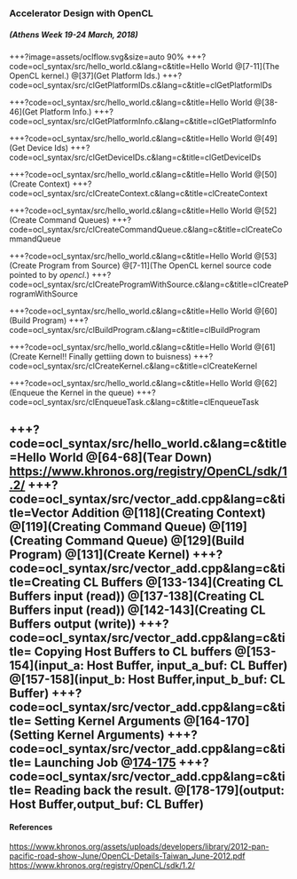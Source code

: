 ### Accelerator Design with OpenCL
##### (Athens Week 19-24 March, 2018) 

+++?image=assets/oclflow.svg&size=auto 90%
+++?code=ocl_syntax/src/hello_world.c&lang=c&title=Hello World
@[7-11](The OpenCL kernel.)
@[37](Get Platform Ids.)
+++?code=ocl_syntax/src/clGetPlatformIDs.c&lang=c&title=clGetPlatformIDs

+++?code=ocl_syntax/src/hello_world.c&lang=c&title=Hello World
@[38-46](Get Platform Info.)
+++?code=ocl_syntax/src/clGetPlatformInfo.c&lang=c&title=clGetPlatformInfo


+++?code=ocl_syntax/src/hello_world.c&lang=c&title=Hello World
@[49](Get Device Ids)
+++?code=ocl_syntax/src/clGetDeviceIDs.c&lang=c&title=clGetDeviceIDs

+++?code=ocl_syntax/src/hello_world.c&lang=c&title=Hello World
@[50](Create Context)
+++?code=ocl_syntax/src/clCreateContext.c&lang=c&title=clCreateContext

+++?code=ocl_syntax/src/hello_world.c&lang=c&title=Hello World
@[52](Create Command Queues)
+++?code=ocl_syntax/src/clCreateCommandQueue.c&lang=c&title=clCreateCommandQueue

+++?code=ocl_syntax/src/hello_world.c&lang=c&title=Hello World
@[53](Create Program from Source)
@[7-11](The OpenCL kernel source code pointed to by *opencl*.)
+++?code=ocl_syntax/src/clCreateProgramWithSource.c&lang=c&title=clCreateProgramWithSource

+++?code=ocl_syntax/src/hello_world.c&lang=c&title=Hello World
@[60](Build Program)
+++?code=ocl_syntax/src/clBuildProgram.c&lang=c&title=clBuildProgram

+++?code=ocl_syntax/src/hello_world.c&lang=c&title=Hello World
@[61](Create Kernel!! Finally gettiing down to buisness)
+++?code=ocl_syntax/src/clCreateKernel.c&lang=c&title=clCreateKernel

+++?code=ocl_syntax/src/hello_world.c&lang=c&title=Hello World
@[62](Enqueue the Kernel in the queue)
+++?code=ocl_syntax/src/clEnqueueTask.c&lang=c&title=clEnqueueTask

+++?code=ocl_syntax/src/hello_world.c&lang=c&title=Hello World
@[64-68](Tear Down)
https://www.khronos.org/registry/OpenCL/sdk/1.2/
+++?code=ocl_syntax/src/vector_add.cpp&lang=c&title=Vector Addition
@[118](Creating Context)
@[119](Creating Command Queue)
@[119](Creating Command Queue)
@[129](Build Program)
@[131](Create Kernel)
+++?code=ocl_syntax/src/vector_add.cpp&lang=c&title=Creating CL Buffers
@[133-134](Creating CL Buffers input (read))
@[137-138](Creating CL Buffers input (read))
@[142-143](Creating CL Buffers output (write))
+++?code=ocl_syntax/src/vector_add.cpp&lang=c&title= Copying Host Buffers to CL buffers
@[153-154](input_a: Host Buffer, input_a_buf: CL Buffer)
@[157-158](input_b: Host Buffer,input_b_buf: CL Buffer)
+++?code=ocl_syntax/src/vector_add.cpp&lang=c&title= Setting Kernel Arguments
@[164-170](Setting Kernel Arguments)
+++?code=ocl_syntax/src/vector_add.cpp&lang=c&title= Launching Job
@[174-175](clEnqueueNDRangeKernel)
+++?code=ocl_syntax/src/vector_add.cpp&lang=c&title= Reading back the result.
@[178-179](output: Host Buffer,output_buf: CL Buffer)
---
#### References
https://www.khronos.org/assets/uploads/developers/library/2012-pan-pacific-road-show-June/OpenCL-Details-Taiwan_June-2012.pdf
https://www.khronos.org/registry/OpenCL/sdk/1.2/
